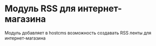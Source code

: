 Модуль RSS для интернет-магазина
==============================

Модуль добавляет в hostcms возможность создавать RSS ленты для интернет-магазина
